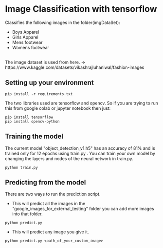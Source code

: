 # Image Classification with tensorflow
Classifies the following images in the folder(imgDataSet):
- Boys Apparel
- Girls Apparel
- Mens footwear
- Womens footwear
<br>
The image dataset is used from here. -> https://www.kaggle.com/datasets/vikashrajluhaniwal/fashion-images

## Setting up your environment
```
pip install -r requirements.txt
```

The two libraries used are tensorflow and opencv. So if you are trying to run this from google colab or jupyter notebook then just:
```
pip install tensorflow
pip install opencv-python
```

## Training the model 
The current model "object_detection_v1.h5" has an accuracy of 81% and is trained only for 12 epochs using train.py . You can train your own model by changing the layers and nodes of the neural network in train.py.
```
python train.py
```

## Predicting from the model
There are two ways to run the prediction script.
- This will predict all the images in the "google_images_for_external_testing" folder you can add more images into that folder.
```
python predict.py 
```
- This will predict any image you give it.
```
python predict.py <path_of_your_custom_image>
```
